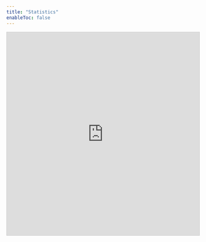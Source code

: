 ```yaml
---
title: "Statistics"
enableToc: false
---
```

<iframe class="airtable-embed" src="https://airtable.com/embed/shrx2HGfHj58snyUV?backgroundColor=blue&viewControls=on" frameborder="0" onmousewheel="" width="100%" height="533" style="background: transparent; border: 1px solid #ccc;"></iframe>